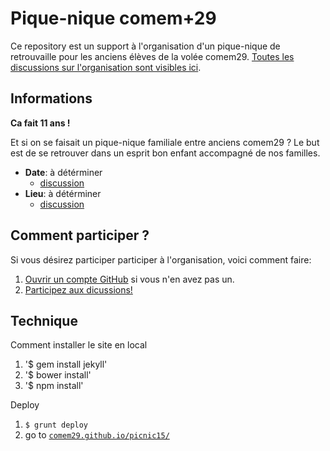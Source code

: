 # Pique-nique comem+29

Ce repository est un support à l'organisation d'un pique-nique de retrouvaille pour les anciens élèves de la volée comem29.
[Toutes les discussions sur l'organisation sont visibles ici](https://github.com/comem29/picnic15/issues).

## Informations

**Ca fait 11 ans !**

Et si on se faisait un pique-nique familiale entre anciens comem29 ?
Le but est de se retrouver dans un esprit bon enfant accompagné de nos familles.

- **Date**: à détérminer
  - [discussion](https://github.com/comem29/picnic15/issues/1)
- **Lieu**: à détérminer
  - [discussion](https://github.com/comem29/picnic15/issues/2)

## Comment participer ?

Si vous désirez participer participer à l'organisation, voici comment faire:

1. [Ouvrir un compte GitHub](https://github.com/) si vous n'en avez pas un.
1. [Participez aux dicussions!](https://github.com/comem29/picnic15/issues)


## Technique

Comment installer le site en local

1. '$ gem install jekyll'
1. '$ bower install'
1. '$ npm install'

Deploy

1. `$ grunt deploy`
1. go to [`comem29.github.io/picnic15/`](http://comem29.github.io/picnic15/)
